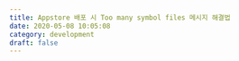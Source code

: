 ```yaml
---
title: Appstore 배포 시 Too many symbol files 메시지 해결법
date: 2020-05-08 10:05:08
category: development
draft: false
---
```


